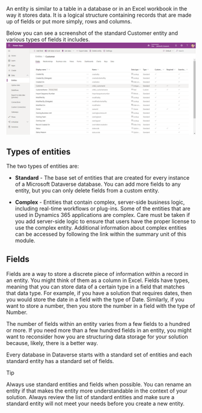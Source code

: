 An entity is similar to a table in a database or in an Excel workbook in the way it stores data. It is a logical structure containing records that are made up of fields or put more simply, rows and columns.  

Below you can see a screenshot of the standard Customer entity and various types of fields it includes.
    ![Power Apps customer entity edit form](../media/customer-entity.png)

## Types of entities

The two types of entities are:

- **Standard** - The base set of entities that are created for every instance of a Microsoft Dataverse database. You can add more fields to any entity, but you can only delete fields from a custom entity.

- **Complex** - Entities that contain complex, server-side business logic, including real-time workflows or plug-ins. Some of the entities that are used in Dynamics 365 applications are complex. Care must be taken if you add server-side logic to ensure that users have the proper license to use the complex entity. Additional information about complex entities can be accessed by following the link within the summary unit of this module.

## Fields

Fields are a way to store a discrete piece of information within a record in an entity. You might think of them as a column in Excel. Fields have types, meaning that you can store data of a certain type in a field that matches that data type. For example, if you have a solution that requires dates, then you would store the date in a field with the type of Date. Similarly, if you want to store a number, then you store the number in a field with the type of Number.

The number of fields within an entity varies from a few fields to a hundred or more. If you need more than a few hundred fields in an entity, you might want to reconsider how you are structuring data storage for your solution because, likely, there is a better way.

Every database in Dataverse starts with a standard set of entities and each standard entity has a standard set of fields.

> [!TIP]
> Always use standard entities and fields when possible. You can rename an entity if that makes the entity more understandable in the context of your solution. Always review the list of standard entities and make sure a standard entity will not meet your needs before you create a new entity.